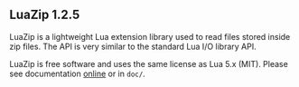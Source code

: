 LuaZip 1.2.5
------------

LuaZip is a lightweight Lua extension library used to read files stored inside zip files.
The API is very similar to the standard Lua I/O library API.

LuaZip is free software and uses the same license as Lua 5.x (MIT).
Please see documentation [online](http://mpeterv.github.io/luazip/) or in `doc/`.
